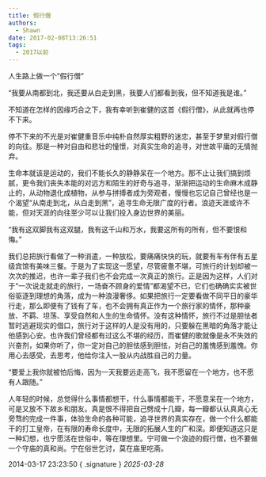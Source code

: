 ```yaml
---
title: 假行僧
authors:
  - Shawn
date: 2017-02-08T13:26:51
tags:
  - 2017以前
---
```

人生路上做一个“假行僧”


“我要从南都到北，我还要从白走到黑，我要人们都看到我，但不知道我是谁。”

不知道在怎样的因缘巧合之下，我有幸听到崔健的这首《假行僧》，从此就再也停不下来。

停不下来的不光是对崔健重音乐中纯朴自然厚实粗野的迷恋，甚至于梦里对假行僧的向往。那是一种对自由和悲壮的憧憬，对真实生命的追寻，对世故平庸的无情抛弃。

<!-- more -->

生命本就该是运动的，我们不能长久的静静呆在一个地方。那不止让我们搞到烦腻，更令我们丧失本能的对远方和陌生的好奇与追寻，渐渐把运动的生命麻木成静止的，从动物退化成植物，从参与拼搏者成为旁观者，慢慢也忘记自己曾经也是一个渴望“从南走到北，从白走到黑”，追寻生命无限广度的行者。浪迹天涯或许不能，但对天涯的向往至少可以让我们投入身边世界的美丽。

“我有这双脚我有这双腿，我有这千山和万水，我要这所有的所有，但不要恨和悔。”

我们总把旅行看做了一种消遣，一种放松，要痛痛快快的玩，就要有车有伴有五星级宾馆有美味三餐。于是为了实现这一愿望，尽管疲惫不堪，可旅行的计划却被一次次的推迟，也许一辈子我们也不会完成一次真正的旅行。正是因为这样，人们对于“一次说走就走的旅行，一场奋不顾身的爱情”都渴望不已，它们也确确实实被世俗驱逐到理想的角落，成为一种浪漫奢侈。如果把旅行一定要看做不同平日的豪华行走，那么即便有了钱有了车，也不会拥有真正作为一个旅行家的情怀，那种豪放、不羁、坦荡、享受自然和人生的生命情怀。没有这种情怀，旅行不过是胆怯者暂时逃避现实的借口，旅行对于这样的人是没有用的，只要躲在黑暗的角落才能让他感到心安。也许我们曾经都有过这么不堪的经历，而崔健的歌就像是永不失效的兴奋剂，如果你听了，你一定对自己的胆怯感到胆怯，对自己的羞愧感到羞愧。你用心去感受，去思考，他给你注入一股从内战胜自己的力量。

“要爱上我你就被怕后悔，因为一天我要远走高飞，我不愿留在一个地方，也不愿有人跟随。”

人年轻的时候，总觉得什么事情都想干，什么事情都能干，不愿意呆在一个地方，可是又放不下故乡和朋友。真是恨不得把自己劈成十几瓣，每一瓣都认认真真心无旁骛的完成一件事，体验生命的各种可能，追寻世界的真实存在，做一个什么都能干的打工皇帝，在有限的寿命长度中，无限的拓展人生的广和深。即便知道这只是一种幻想，也宁愿活在世俗中，等在理想里。宁可做一个浪迹的假行僧，也不要做一个守庙的真和尚。宁在俗世乞讨，莫在庙里吃斋。

2014-03-17 23:23:50
{ .signature }
*2025-03-28*